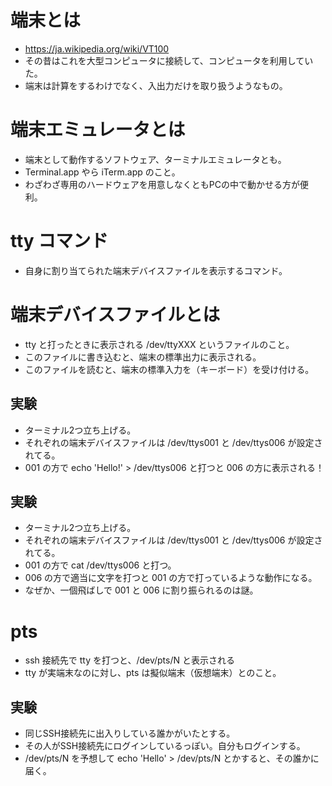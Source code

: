 
# 端末とは
- https://ja.wikipedia.org/wiki/VT100
- その昔はこれを大型コンピュータに接続して、コンピュータを利用していた。
- 端末は計算をするわけでなく、入出力だけを取り扱うようなもの。

# 端末エミュレータとは
- 端末として動作するソフトウェア、ターミナルエミュレータとも。
- Terminal.app やら iTerm.app のこと。
- わざわざ専用のハードウェアを用意しなくともPCの中で動かせる方が便利。

# tty コマンド
- 自身に割り当てられた端末デバイスファイルを表示するコマンド。

# 端末デバイスファイルとは
- tty と打ったときに表示される /dev/ttyXXX というファイルのこと。
- このファイルに書き込むと、端末の標準出力に表示される。
- このファイルを読むと、端末の標準入力を（キーボード）を受け付ける。

## 実験
- ターミナル2つ立ち上げる。
- それぞれの端末デバイスファイルは /dev/ttys001 と /dev/ttys006 が設定されてる。
- 001 の方で echo 'Hello!' > /dev/ttys006 と打つと 006 の方に表示される！

## 実験
- ターミナル2つ立ち上げる。
- それぞれの端末デバイスファイルは /dev/ttys001 と /dev/ttys006 が設定されてる。
- 001 の方で cat /dev/ttys006 と打つ。
- 006 の方で適当に文字を打つと 001 の方で打っているような動作になる。
- なぜか、一個飛ばしで 001 と 006 に割り振られるのは謎。

# pts
- ssh 接続先で tty を打つと、/dev/pts/N と表示される
- tty が実端末なのに対し、pts は擬似端末（仮想端末）とのこと。

## 実験
- 同じSSH接続先に出入りしている誰かがいたとする。
- その人がSSH接続先にログインしているっぽい。自分もログインする。
- /dev/pts/N を予想して echo 'Hello' > /dev/pts/N とかすると、その誰かに届く。
